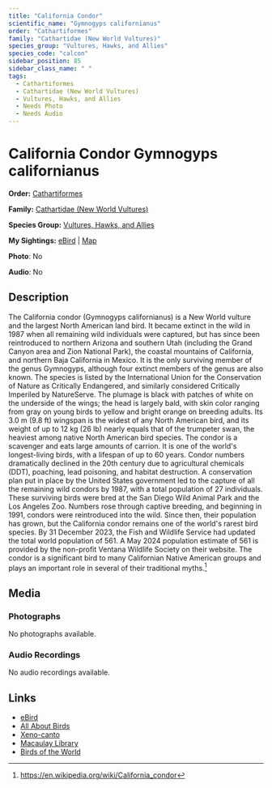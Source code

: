 ```yaml
---
title: "California Condor"
scientific_name: "Gymnogyps californianus"
order: "Cathartiformes"
family: "Cathartidae (New World Vultures)"
species_group: "Vultures, Hawks, and Allies"
species_code: "calcon"
sidebar_position: 85
sidebar_class_name: " "
tags: 
  - Cathartiformes
  - Cathartidae (New World Vultures)
  - Vultures, Hawks, and Allies
  - Needs Photo
  - Needs Audio
---
```


# California Condor <span className='sci_name'>Gymnogyps californianus</span>

**Order:** [Cathartiformes](/tags/cathartiformes)

**Family:** [Cathartidae (New World Vultures)](/tags/cathartidae-new-world-vultures)

**Species Group:** [Vultures, Hawks, and Allies](/tags/vultures-hawks-and-allies)

**My Sightings:** [eBird](https://ebird.org/lifelist?r=world&time=life&spp=calcon) | [Map](/map?species_code=calcon)

**Photo**: No 

**Audio**: No

## Description
The California condor (Gymnogyps californianus) is a New World vulture and the largest North American land bird. It became extinct in the wild in 1987 when all remaining wild individuals were captured, but has since been reintroduced to northern Arizona and southern Utah (including the Grand Canyon area and Zion National Park), the coastal mountains of California, and northern Baja California in Mexico. It is the only surviving member of the genus Gymnogyps, although four extinct members of the genus are also known. The species is listed by the International Union for the Conservation of Nature as Critically Endangered, and similarly considered Critically Imperiled by NatureServe.
The plumage is black with patches of white on the underside of the wings; the head is largely bald, with skin color ranging from gray on young birds to yellow and bright orange on breeding adults. Its 3.0 m (9.8 ft) wingspan is the widest of any North American bird, and its weight of up to 12 kg (26 lb) nearly equals that of the trumpeter swan, the heaviest among native North American bird species. The condor is a scavenger and eats large amounts of carrion. It is one of the world's longest-living birds, with a lifespan of up to 60 years.
Condor numbers dramatically declined in the 20th century due to agricultural chemicals (DDT), poaching, lead poisoning, and habitat destruction. A conservation plan put in place by the United States government led to the capture of all the remaining wild condors by 1987, with a total population of 27 individuals. These surviving birds were bred at the San Diego Wild Animal Park and the Los Angeles Zoo. Numbers rose through captive breeding, and beginning in 1991, condors were reintroduced into the wild. Since then, their population has grown, but the California condor remains one of the world's rarest bird species. By 31 December 2023, the Fish and Wildlife Service had updated the total world population of 561. A May 2024 population estimate of 561 is provided by the non-profit Ventana Wildlife Society on their website. The condor is a significant bird to many Californian Native American groups and plays an important role in several of their traditional myths.[^1]

[^1]: https://en.wikipedia.org/wiki/California_condor

## Media
### Photographs
No photographs available.

### Audio Recordings
No audio recordings available.

## Links
* [eBird](https://ebird.org/species/calcon) 
* [All About Birds](https://www.allaboutbirds.org/guide/calcon) 
* [Xeno-canto](https://www.xeno-canto.org/species/gymnogyps-californianus) 
* [Macaulay Library](https://search.macaulaylibrary.org/catalog?taxonCode=calcon&sort=rating_rank_desc)
* [Birds of the World](https://birdsoftheworld.org/bow/species/calcon)
